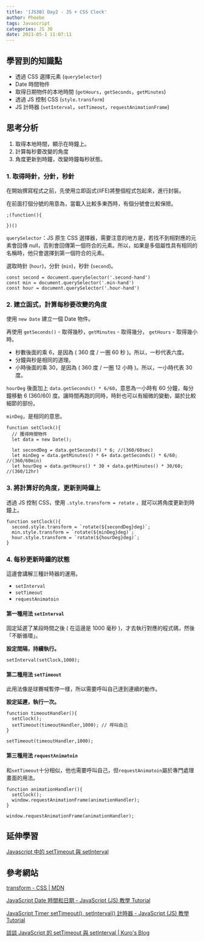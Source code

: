 ```yaml
---
title: '[JS30] Day2 - JS + CSS Clock'
author: Phoebe
tags: Javascript
categories: JS 30
date: 2021-05-1 11:07:11
---
```


## 學習到的知識點

- 透過 CSS 選擇元素 (`querySelector`)
- Date 時間物件
- 取得日期物件的本地時間 (`getHours`，`getSeconds`，`getMinutes`)
- 透過 JS 控制 CSS (`style.transform`)
- JS 計時器 (`setInterval`，`setTimeout`，`requestAnimationFrame`)
<!--more-->

## 思考分析

1. 取得本地時間，顯示在時鐘上。
2. 計算每秒要改變的角度
3. 角度更新到時鐘，改變時鐘每秒狀態。

### 1. 取得時針，分針，秒針

在開始撰寫程式之前，先使用立即函式(IIFE)將整個程式包起來，進行封裝。

在前面打個分號的用意為，當載入比較多東西時，有個分號會比較保險。

```javascript=
;(function(){

})()
```

`querySelector`：JS 原生 CSS 選擇器，需要注意的地方是，若找不到相對應的元素會回傳 null，否則會回傳第一個符合的元素。所以，如果是多個屬性具有相同的名稱時，他只會選擇到第一個符合的元素。

選取時針 (`hour`)，分針 (`min`)，秒針 (`second`)。

```javascript=
const second = document.querySelector('.second-hand')
const min = document.querySelector('.min-hand')
const hour = document.querySelector('.hour-hand')
```

### 2. 建立函式，計算每秒要改變的角度

使用 `new Date` 建立一個 Date 物件。

再使用 `getSeconds()` - 取得幾秒，`getMinutes` - 取得幾分， `getHours` - 取得幾小時。

- 秒數後面的乘 6，是因為 ( 360 度 / 一圈 60 秒 )。所以，一秒代表六度。
- 分鐘與秒是相同的道理。
- 小時後面的乘 30，是因為 ( 360 度 / 一圈 12 小時 )。所以，一小時代表 30 度。

`hourDeg` 後面加上 `data.getSeconds() * 6/60`，意思為一小時有 60 分鐘，每分鐘移動 6 (360/60) 度。讓時間再跑的同時，時針也可以有細微的變動，屬於比較細節的部份。

`minDeg`，是相同的意思。

```javascript=
function setClock(){
  // 獲得時間物件
  let data = new Date();

  let secondDeg = data.getSeconds() * 6; //(360/60sec)
  let minDeg = data.getMinutes() * 6+ data.getSeconds() * 6/60; //(360/60min)
  let hourDeg = data.getHours() * 30 + data.getMinutes() * 30/60; //(360/12hr)
```

### 3. 將計算好的角度，更新到時鐘上

透過 JS 控制 CSS，使用 `.style.transform = rotate` ，就可以將角度更新到時鐘上。

```javascript=
function setClock(){
  second.style.transform = `rotate(${secondDeg}deg)`;
  min.style.transform = `rotate(${minDeg}deg)`;
  hour.style.transform = `rotate(${hourDeg}deg)`;
}
```

### 4. 每秒更新時鐘的狀態

這邊會講解三種計時器的運用。

- `setInterval`
- `setTimeout`
- `requestAnimatoin`

#### 第一種用法 `setInterval`

固定延遲了某段時間之後 ( 在這邊是 1000 毫秒 )，才去執行對應的程式碼，然後「不斷循環」。

**設定間隔，持續執行。**

```javascript=
setInterval(setClock,1000);
```

#### 第二種用法 `setTimeout`

此用法像是球賽喊暫停一樣，所以需要呼叫自己達到連續的動作。

**設定延遲，執行一次。**

```javascript=
function timeoutHandler(){
  setClock();
  setTimeout(timeoutHandler,1000); // 呼叫自己
}

setTimeout(timeoutHandler,1000);
```

#### 第三種用法 `requestAnimatoin`

和`setTimeout`十分相似，他也需要呼叫自己，但`requestAnimatoin`屬於專門處理畫面的用法。

```javascript=
function animationHandler(){
  setClock();
  window.requestAnimationFrame(animationHandler);
}

window.requestAnimationFrame(animationHandler);
```

## 延伸學習

[Javascript 中的 setTimeout 與 setInterval](https://hackmd.io/@PhoebeHo/rkizdu9w_)

## 參考網站

[transform - CSS | MDN](https://developer.mozilla.org/zh-TW/docs/Web/CSS/transform)

[JavaScript Date 時間和日期 - JavaScript (JS) 教學 Tutorial](https://www.fooish.com/javascript/date/)

[JavaScript Timer setTimeout(), setInterval() 計時器 - JavaScript (JS) 教學 Tutorial](https://www.fooish.com/javascript/timer.html)

[談談 JavaScript 的 setTimeout 與 setInterval | Kuro's Blog](https://kuro.tw/posts/2019/02/23/%E8%AB%87%E8%AB%87-JavaScript-%E7%9A%84-setTimeout-%E8%88%87-setInterval/)
